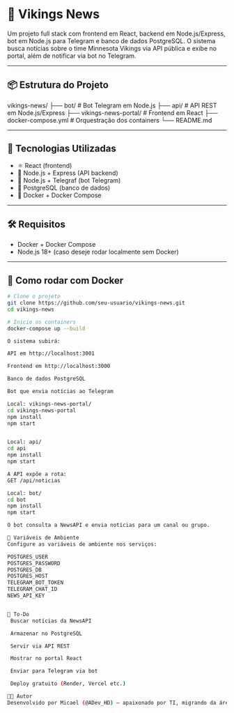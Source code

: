 # 📰 Vikings News

Um projeto full stack com frontend em React, backend em Node.js/Express, bot em Node.js para Telegram e banco de dados PostgreSQL. O sistema busca notícias sobre o time Minnesota Vikings via API pública e exibe no portal, além de notificar via bot no Telegram.

---

## 📦 Estrutura do Projeto

vikings-news/
├── bot/ # Bot Telegram em Node.js
├── api/ # API REST em Node.js/Express
├── vikings-news-portal/ # Frontend em React
├── docker-compose.yml # Orquestração dos containers
└── README.md


---

## 🚀 Tecnologias Utilizadas

- ⚛️ React (frontend)
- 🧠 Node.js + Express (API backend)
- 🤖 Node.js + Telegraf (bot Telegram)
- 🐘 PostgreSQL (banco de dados)
- 🐳 Docker + Docker Compose

---

## 🛠️ Requisitos

- Docker + Docker Compose
- Node.js 18+ (caso deseje rodar localmente sem Docker)

---

## 🐳 Como rodar com Docker

```bash
# Clone o projeto
git clone https://github.com/seu-usuario/vikings-news.git
cd vikings-news

# Inicie os containers
docker-compose up --build

O sistema subirá:

API em http://localhost:3001

Frontend em http://localhost:3000

Banco de dados PostgreSQL

Bot que envia notícias ao Telegram

Local: vikings-news-portal/
cd vikings-news-portal
npm install
npm start


Local: api/
cd api
npm install
npm start

A API expõe a rota:
GET /api/noticias

Local: bot/
cd bot
npm install
npm start

O bot consulta a NewsAPI e envia notícias para um canal ou grupo.

🛑 Variáveis de Ambiente
Configure as variáveis de ambiente nos serviços:

POSTGRES_USER
POSTGRES_PASSWORD
POSTGRES_DB
POSTGRES_HOST
TELEGRAM_BOT_TOKEN
TELEGRAM_CHAT_ID
NEWS_API_KEY


📌 To-Do
 Buscar notícias da NewsAPI

 Armazenar no PostgreSQL

 Servir via API REST

 Mostrar no portal React

 Enviar para Telegram via bot

 Deploy gratuito (Render, Vercel etc.)

👨‍💻 Autor
Desenvolvido por Micael (@ADev_HD) — apaixonado por TI, migrando da área de suporte para o desenvolvimento web com foco em back-end.